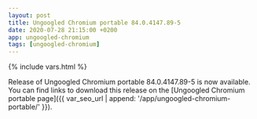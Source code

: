 ```yaml
---
layout: post
title: Ungoogled Chromium portable 84.0.4147.89-5
date: 2020-07-28 21:15:00 +0200
app: ungoogled-chromium
tags: [ungoogled-chromium]
---
```

{% include vars.html %}

Release of Ungoogled Chromium portable 84.0.4147.89-5 is now available.<br />
You can find links to download this release on the [Ungoogled Chromium portable page]({{ var_seo_url | append: '/app/ungoogled-chromium-portable/' }}).
